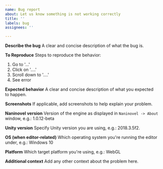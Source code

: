 ```yaml
---
name: Bug report
about: Let us know something is not working correctly
title: ''
labels: bug
assignees: ''

---
```


**Describe the bug**
A clear and concise description of what the bug is.

**To Reproduce**
Steps to reproduce the behavior:
1. Go to '...'
2. Click on '....'
3. Scroll down to '....'
4. See error

**Expected behavior**
A clear and concise description of what you expected to happen.

**Screenshots**
If applicable, add screenshots to help explain your problem.

**Naninovel version**
Version of the engine as displayed in `Naninovel -> About` window, e.g.: 1.0.12-beta

**Unity version**
Specify Unity version you are using, e.g.: 2018.3.5f2.

**OS (when editor-related)**
Which operating system you're running the editor under, e.g.: Windows 10

**Platform**
Which target platform you're using, e.g.: WebGL

**Additional context**
Add any other context about the problem here.
